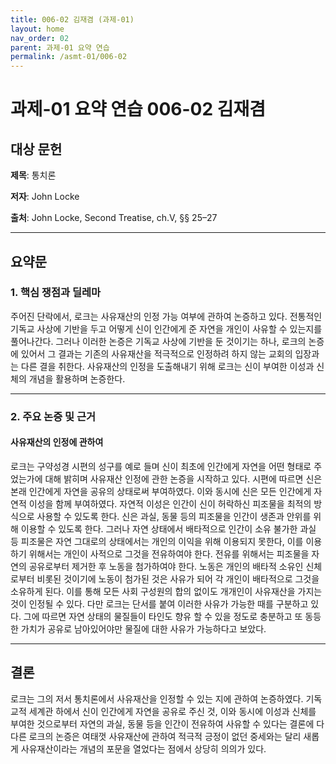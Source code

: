 ```yaml
---
title: 006-02 김재겸 (과제-01)
layout: home
nav_order: 02
parent: 과제-01 요약 연습
permalink: /asmt-01/006-02
---
```


# 과제-01 요약 연습 006-02 김재겸

## 대상 문헌

**제목**: 통치론

**저자**: John Locke

**출처**: John Locke, Second Treatise, ch.V, §§ 25–27

---

## 요약문

### 1. 핵심 쟁점과 딜레마

주어진 단락에서, 로크는 사유재산의 인정 가능 여부에 관하여 논증하고 있다. 전통적인 기독교 사상에 기반을 두고 어떻게 신이 인간에게 준 자연을 개인이 사유할 수 있는지를 풀어나간다. 그러나 이러한 논증은 기독교 사상에 기반을 둔 것이기는 하나, 로크의 논증에 있어서 그 결과는 기존의 사유재산을 적극적으로 인정하려 하지 않는 교회의 입장과는 다른 결을 취한다. 사유재산의 인정을 도출해내기 위해 로크는 신이 부여한 이성과 신체의 개념을 활용하며 논증한다.

---

### 2. 주요 논증 및 근거

#### 사유재산의 인정에 관하여

로크는 구약성경 시편의 성구를 예로 들며 신이 최초에 인간에게 자연을 어떤 형태로 주었는가에 대해 밝히며 사유재산 인정에 관한 논증을 시작하고 있다. 시편에 따르면 신은 본래 인간에게 자연을 공유의 상태로써 부여하였다. 이와 동시에 신은 모든 인간에게 자연적 이성을 함께 부여하였다. 자연적 이성은 인간이 신이 허락하신 피조물을 최적의 방식으로 사용할 수 있도록 한다. 신은 과실, 동물 등의 피조물을 인간이 생존과 안위를 위해 이용할 수 있도록 한다. 그러나 자연 상태에서 배타적으로 인간이 소유 불가한 과실 등 피조물은 자연 그대로의 상태에서는 개인의 이익을 위해 이용되지 못한다, 이를 이용하기 위해서는 개인이 사적으로 그것을 전유하여야 한다. 전유를 위해서는 피조물을 자연의 공유로부터 제거한 후 노동을 첨가하여야 한다. 노동은 개인의 배타적 소유인 신체로부터 비롯된 것이기에 노동이 첨가된 것은 사유가 되어 각 개인이 배타적으로 그것을 소유하게 된다. 이를 통해 모든 사회 구성원의 합의 없이도 개개인이 사유재산을 가지는 것이 인정될 수 있다. 다만 로크는 단서를 붙여 이러한 사유가 가능한 때를 구분하고 있다. 그에 따르면 자연 상태의 물질들이 타인도 향유 할 수 있을 정도로 충분하고 또 동등한 가치가 공유로 남아있어야만 물질에 대한 사유가 가능하다고 보았다.

---

## 결론

로크는 그의 저서 통치론에서 사유재산을 인정할 수 있는 지에 관하여 논증하였다. 기독교적 세계관 하에서 신이 인간에게 자연을 공유로 주신 것, 이와 동시에 이성과 신체를 부여한 것으로부터 자연의 과실, 동물 등을 인간이 전유하여 사유할 수 있다는 결론에 다다른 로크의 논증은 여태껏 사유재산에 관하여 적극적 긍정이 없던 중세와는 달리 새롭게 사유재산이라는 개념의 포문을 열었다는 점에서 상당히 의의가 있다.
